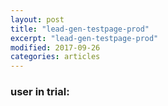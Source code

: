 ```yaml
---
layout: post
title: "lead-gen-testpage-prod"
excerpt: "lead-gen-testpage-prod"
modified: 2017-09-26
categories: articles
---
```

### user in trial:
<div class="apester-media" data-media-id="5f16c1b9fe9f6770d511d7a7" height="512"></div><script async src="https://static.apester.com/js/sdk/latest/apester-sdk.js"></script>
<br>
<div class="apester-media" data-media-id="5f16c175f3f7b8a7369d87be" height="512"></div><script async src="https://static.apester.com/js/sdk/latest/apester-sdk.js"></script>
<br>
<div class="apester-media" data-media-id="5f16c0f5733f8eeba100dfc5" height="512"></div><script async src="https://static.apester.com/js/sdk/latest/apester-sdk.js"></script>
<br>
<div class="apester-media" data-media-id="5f16c0d7f3f7b8afed9d87bb" height="512"></div><script async src="https://static.apester.com/js/sdk/latest/apester-sdk.js"></script>
<br>
<div class="apester-media" data-media-id="5f16c0acafd978232727ecf6" height="512"></div><script async src="https://static.apester.com/js/sdk/latest/apester-sdk.js"></script>
<br>
<div class="apester-media" data-media-id="5f16c07f21b1e8d7b903da5a" height="512"></div><script async src="https://static.apester.com/js/sdk/latest/apester-sdk.js"></script>

